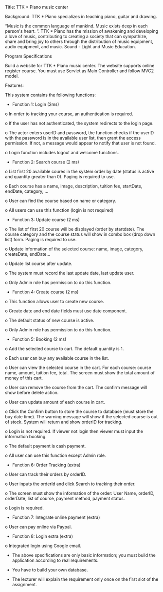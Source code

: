 Title: TTK * Piano music center

Background: TTK * Piano specializes in teaching piano, guitar and drawing.

“Music is the common language of mankind. Music exists deep in each person's heart. ”. TTK * Piano has the mission of awakening and developing a love of music, contributing to creating a society that can sympathize, share and bring joy to others through the distribution of music equipment, audio equipment, and music. Sound - Light and Music Education.

Program Specifications

Build a website for TTK * Piano music center. The website supports online register course. You must use Servlet as Main Controller and follow MVC2 model.

Features:

This system contains the following functions:

- Function 1: Login (2ms)

o In order to tracking your course, an authentication is required.

o If the user has not authenticated, the system redirects to the login page.

o The actor enters userID and password, the function checks if the userID with the password is in the available user list, then grant the access permission. If not, a message would appear to notify that user is not found.

o Login function includes logout and welcome functions.

 - Function 2: Search course (2 ms)

o List first 20 available coures in the system order by date (status is active and quantity greater than 0). Paging is required to use.

o Each course has a name, image, description, tuition fee, startDate, endDate, category, …

o User can find the course based on name  or category.

o All users can use this function (login is not required)

 - Function 3: Update course (2 ms)

o The list of first 20 course will be displayed (order by startdate). The course category and the course status will show in combo box (drop down list) form. Paging is required to use.

o Update information of the selected course: name, image, category,  createDate, endDate...

 o Update list course after update.

o The system must record the last update date, last update user.

o Only Admin role has permission to do this function.

- Function 4: Create course (2 ms)

o This function allows user to create new course.

o Create date and end date fields must use date component.

o The default status of new course is active.

o Only Admin role has permission to do this function.

 - Function 5: Booking (2 ms)

o Add the selected course to cart. The default quantity is 1.

o Each user can buy any available course in the list.

o User can view the selected course in the cart. For each course: course name, amount, tuition fee, total. The screen must show the total amount of money of this cart.

o User can remove the course from the cart. The confirm message will show before delete action.

o User can update amount of each course in cart.

o Click the Confirm button to store the course to database (must store the buy date time). The warning message will show if the selected course is out of stock. System will return and show orderID for tracking.

o Login is not required. If viewer not login then viewer must input the information booking.

o The default payment is cash payment.

o All user can use this function except Admin role.

 - Function 6: Order Tracking (extra)

o User can track their orders by orderID.

o User inputs the orderId and click Search to tracking their order.

o The screen must show the information of the order: User Name, orderID, orderDate, list of course, payment method, payment status.

o Login is required.

- Function 7: Integrate online payment (extra)

o User can pay online via Paypal.

- Function 8: Login extra (extra)

o Integrated login using Google email.

* The above specifications are only basic information; you must build the application according to real requirements.

* You have to build your own database.

* The lecturer will explain the requirement only once on the first slot of the assignment.
